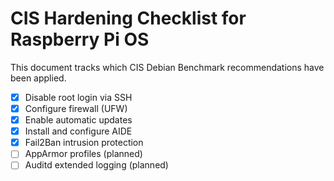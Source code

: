 # CIS Hardening Checklist for Raspberry Pi OS

This document tracks which CIS Debian Benchmark recommendations have been applied.

- [x] Disable root login via SSH
- [x] Configure firewall (UFW)
- [x] Enable automatic updates
- [x] Install and configure AIDE
- [x] Fail2Ban intrusion protection
- [ ] AppArmor profiles (planned)
- [ ] Auditd extended logging (planned)
